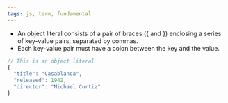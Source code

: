 ```yaml
---
tags: js, term, fundamental
---
```


- An object literal consists of a pair of braces ({ and }) enclosing a series of key-value pairs, separated by commas.
- Each key-value pair must have a colon between the key and the value.

```js
// This is an object literal
{
  "title": "Casablanca",
  "released": 1942,
  "director": "Michael Curtiz"
}
```
